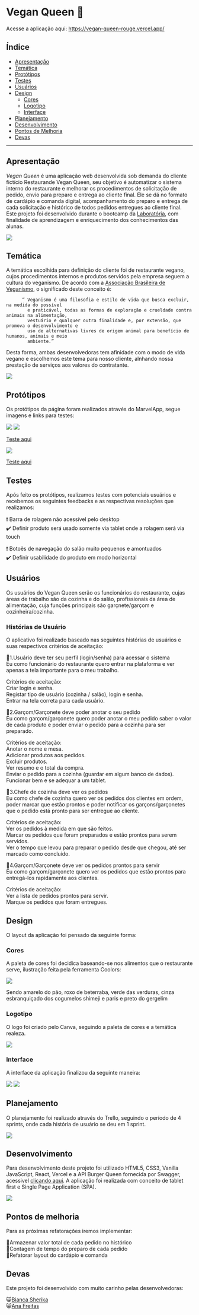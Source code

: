 # Vegan Queen :hamburger:

Acesse a aplicação aqui: https://vegan-queen-rouge.vercel.app/

## Índice

- [Apresentação](#apresentação)
- [Temática](#temática)
- [Protótipos](#protótipos)
- [Testes](#testes)
- [Usuários](#usuários)
- [Design](#design)
   * [Cores](#cores)
   * [Logotipo](#logotipo)
   * [Interface](#interface)
- [Planejamento](#planejamento)
- [Desenvolvimento](#desenvolvimento)
- [Pontos de Melhoria](#pontos-de-melhoria)
- [Devas](#devas)

---

## Apresentação

*Vegan Queen* é uma aplicação web desenvolvida sob demanda do cliente fictício Restaurande Vegan Queen, seu objetivo é automatizar o sistema interno do restaurante e melhorar os procedimentos de solicitação de pedido, envio para preparo e entrega ao cliente final. Ele se dá no formato de cardápio e comanda digital, acompanhamento do preparo e entrega de cada solicitação e histórico de todos pedidos entregues ao cliente final. Este projeto foi desenvolvido durante o bootcamp da [Laboratória](https://www.laboratoria.la/br), com finalidade de aprendizagem e enriquecimento dos conhecimentos das alunas.

![](./src/img/Readme/burger.gif)

## Temática

A temática escolhida para definição do cliente foi de restaurante vegano, cujos procedimentos internos e produtos servidos pela empresa seguem a cultura do veganismo. De acordo com a [Associação Brasileira de Veganismo](https://veganismo.org.br/), o significado deste conceito é:

          “ Veganismo é uma filosofia e estilo de vida que busca excluir, na medida do possível
            e praticável, todas as formas de exploração e crueldade contra animais na alimentação,
            vestuário e qualquer outra finalidade e, por extensão, que promova o desenvolvimento e
            uso de alternativas livres de origem animal para benefício de humanos, animais e meio 
            ambiente.”

Desta forma, ambas desenvolvedoras tem afinidade com o modo de vida vegano e escolhemos este tema para nosso cliente, alnhando nossa prestação de serviços aos valores do contratante.

![](./src/img/Readme/gifvegan.gif)

## Protótipos

Os protótipos da página foram realizados através do MarvelApp, segue imagens e links para testes:

![](./src/img/Readme/prototipologin.png)
![](./src/img/Readme/prototiporegistro.png)

[Teste aqui](https://marvelapp.com/prototype/fg13c84/screen/76693657)

![](./src/img/Readme/prototipohall.png)

[Teste aqui](https://marvelapp.com/prototype/fg13c84/screen/76905175)

## Testes

Após feito os protótipos, realizamos testes com potenciais usuários e recebemos os seguintes feedbacks e as respectivas resoluções que realizamos:

:heavy_exclamation_mark: Barra de rolagem não acessível pelo desktop </br>
:heavy_check_mark: Definir produto será usado somente via tablet onde a rolagem será via touch

:heavy_exclamation_mark: Botoẽs de navegação do salão muito pequenos e amontuados </br>
:heavy_check_mark: Definir usabilidade do produto em modo horizontal

## Usuários

Os usuários do Vegan Queen serão os funcionários do restaurante, cujas áreas de trabalho são da cozinha e do salão, profissionais da área de alimentação, cuja funções principais são garçnete/garçom e cozinheira/cozinha.

### Histórias de Usuário

O aplicativo foi realizado baseado nas seguintes histórias de usuários e suas respectivos critérios de aceitação:

:dancers:1.Usuário deve ter seu perfil (login/senha) para acessar o sistema </br>
Eu como funcionário do restaurante quero entrar na plataforma e ver apenas a tela importante para o meu trabalho.</br>

Critérios de aceitação:</br>
Criar login e senha.</br>
Registar tipo de usuário (cozinha / salão), login e senha.</br>
Entrar na tela correta para cada usuário.

:dancers:2.Garçom/Garçonete deve poder anotar o seu pedido</br>
Eu como garçom/garçonete quero poder anotar o meu pedido saber o valor de cada produto e poder enviar o pedido para a cozinha para ser preparado.</br>

Critérios de aceitação:</br>
Anotar o nome e mesa.</br>
Adicionar produtos aos pedidos.</br>
Excluir produtos.</br>
Ver resumo e o total da compra.</br>
Enviar o pedido para a cozinha (guardar em algum banco de dados).</br>
Funcionar bem e se adequar a um tablet.</br>

:dancers:3.Chefe de cozinha deve ver os pedidos</br>
Eu como chefe de cozinha quero ver os pedidos dos clientes em ordem, poder marcar que estão prontos e poder notificar os garçons/garçonetes que o pedido está pronto para ser entregue ao cliente.</br>

Critérios de aceitação:</br>
Ver os pedidos à medida em que são feitos.</br>
Marcar os pedidos que foram preparados e estão prontos para serem servidos.</br>
Ver o tempo que levou para preparar o pedido desde que chegou, até ser marcado como concluído.</br>

:dancers:4.Garçom/Garçonete deve ver os pedidos prontos para servir</br>
Eu como garçom/garçonete quero ver os pedidos que estão prontos para entregá-los rapidamente aos clientes.</br>

Critérios de aceitação:</br>
Ver a lista de pedidos prontos para servir.</br>
Marque os pedidos que foram entregues.</br>

## Design 

O layout da aplicação foi pensado da seguinte forma:

### Cores

A paleta de cores foi decidica baseando-se nos alimentos que o restaurante serve, ilustração feita pela ferramenta Coolors:

![](./src/img/Readme/paleta.png)

Sendo amarelo do pão, roxo de beterraba, verde das verduras, cinza esbranquiçado dos cogumelos shimeji e paris e preto do gergelim

### Logotipo

O logo foi criado pelo Canva, seguindo a paleta de cores e a temática realeza.

![](./src/img/LogoVector.png)

### Interface

A interface da aplicação finalizou da seguinte maneira:

![](./src/img/Readme/interface.png)
![](./src/img/Readme/interfacelogin.png)

## Planejamento

O planejamento foi realizado através do Trello, seguindo o período de 4 sprints, onde cada história de usuário se deu em 1 sprint.

![](./src/img/Readme/trello.png)

## Desenvolvimento

Para desenvolvimento deste projeto foi utilizado HTML5, CSS3, Vanilla JavaScript, React, Vercel e a API Burger Queen fornecida por Swagger, acessivel [clicando aqui](https://lab-api-bq.herokuapp.com/api-docs/#/). A aplicação foi realizada com conceito de tablet first e Single Page Application (SPA).

![](./src/img/Readme/prog.gif)

## Pontos de melhoria

Para as próximas refatorações iremos implementar:

:pushpin:Armazenar valor total de cada pedido no histórico </br>
:pushpin:Contagem de tempo do preparo de cada pedido </br>
:pushpin:Refatorar layout do cardápio e comanda</br>

## Devas

Este projeto foi desenvolvido com muito carinho pelas desenvolvedoras:

:smiley_cat:[Bianca Sherika](https://www.github.com/BiancaSherika)<br/>
:smile_cat:[Ana Freitas](https://www.github.com/anafreitas-br)
